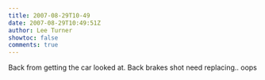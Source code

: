 ```yaml
---
title: 2007-08-29T10-49
date: 2007-08-29T10:49:51Z
author: Lee Turner
showtoc: false
comments: true
---
```


Back from getting the car looked at.  Back brakes shot need replacing.. oops

